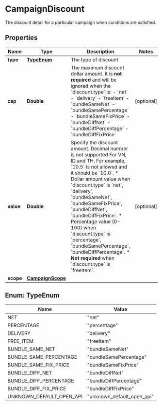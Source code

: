 

# CampaignDiscount

The discount detail for a particular campaign when conditions are satisfied.

## Properties

| Name | Type | Description | Notes |
|------------ | ------------- | ------------- | -------------|
|**type** | [**TypeEnum**](#TypeEnum) | The type of discount  |  |
|**cap** | **Double** | The maximum discount dollar amount. It is **not required** and will be ignored when the &#x60;discount.type&#x60; is: - &#x60;net&#x60; - &#x60;delivery&#x60; - &#x60;freeItem&#x60; - &#x60;bundleSameNet&#x60; - &#x60;bundleSamePercentage&#x60; - &#x60;bundleSameFixPrice&#x60; - &#x60;bundleDiffNet&#x60; - &#x60;bundleDiffPercentage&#x60; - &#x60;bundleDiffFixPrice&#x60;  |  [optional] |
|**value** | **Double** | Specify the discount amount. Decimal number is not supported For VN, ID and TH. For example, &#x60;10.5&#x60; is not allowed and it should be &#x60;10.0&#x60;. * Dollar amount value when &#x60;discount.type&#x60; is &#x60;net&#x60;, &#x60;delivery&#x60;, &#x60;bundleSameNet&#x60;, &#x60;bundleSameFixPrice&#x60;, &#x60;bundleDiffNet&#x60;, &#x60;bundleDiffFixPrice&#x60;. * Percentage value (0-100) when &#x60;discount.type&#x60; is &#x60;percentage&#x60;, &#x60;bundleSamePercentage&#x60;, &#x60;bundleDiffPercentage&#x60;. * **Not required** when &#x60;discount.type&#x60; is &#x60;freeItem&#x60;.  |  [optional] |
|**scope** | [**CampaignScope**](CampaignScope.md) |  |  |



## Enum: TypeEnum

| Name | Value |
|---- | -----|
| NET | &quot;net&quot; |
| PERCENTAGE | &quot;percentage&quot; |
| DELIVERY | &quot;delivery&quot; |
| FREE_ITEM | &quot;freeItem&quot; |
| BUNDLE_SAME_NET | &quot;bundleSameNet&quot; |
| BUNDLE_SAME_PERCENTAGE | &quot;bundleSamePercentage&quot; |
| BUNDLE_SAME_FIX_PRICE | &quot;bundleSameFixPrice&quot; |
| BUNDLE_DIFF_NET | &quot;bundleDiffNet&quot; |
| BUNDLE_DIFF_PERCENTAGE | &quot;bundleDiffPercentage&quot; |
| BUNDLE_DIFF_FIX_PRICE | &quot;bundleDiffFixPrice&quot; |
| UNKNOWN_DEFAULT_OPEN_API | &quot;unknown_default_open_api&quot; |



